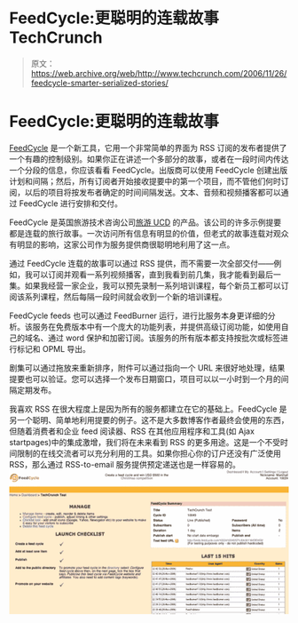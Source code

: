# FeedCycle:更聪明的连载故事 TechCrunch

> 原文：<https://web.archive.org/web/http://www.techcrunch.com/2006/11/26/feedcycle-smarter-serialized-stories/>

# FeedCycle:更聪明的连载故事

 [](https://web.archive.org/web/20230123170306/http://www.feedcycle.com/) [FeedCycle](https://web.archive.org/web/20230123170306/http://www.feedcycle.com/) 是一个新工具，它用一个非常简单的界面为 RSS 订阅的发布者提供了一个有趣的控制级别。如果你正在讲述一个多部分的故事，或者在一段时间内传达一个分段的信息，你应该看看 FeedCycle。出版商可以使用 FeedCycle 创建出版计划和间隔；然后，所有订阅者开始接收提要中的第一个项目，而不管他们何时订阅，以后的项目将按发布者确定的时间间隔发送。文本、音频和视频播客都可以通过 FeedCycle 进行安排和交付。

FeedCycle 是英国旅游技术咨询公司[旅游 UCD](https://web.archive.org/web/20230123170306/http://www.tourcms.com/company/) 的产品。该公司的许多示例提要都是连载的旅行故事。一次访问所有信息有明显的价值，但老式的故事连载对观众有明显的影响，这家公司作为服务提供商很聪明地利用了这一点。

通过 FeedCycle 连载的故事可以通过 RSS 提供，而不需要一次全部交付——例如，我可以订阅并观看一系列视频播客，直到我看到前几集，我才能看到最后一集。如果我经营一家企业，我可以预先录制一系列培训课程，每个新员工都可以订阅该系列课程，然后每隔一段时间就会收到一个新的培训课程。

FeedCycle feeds 也可以通过 FeedBurner 运行，进行比服务本身更详细的分析。该服务在免费版本中有一个庞大的功能列表，并提供高级订阅功能，如使用自己的域名、通过 word 保护和加密订阅。该服务的所有版本都支持按批次或标签进行标记和 OPML 导出。

剧集可以通过拖放来重新排序，附件可以通过指向一个 URL 来很好地处理，结果提要也可以验证。您可以选择一个发布日期窗口，项目可以以一小时到一个月的间隔定期发布。

我喜欢 RSS 在很大程度上是因为所有的服务都建立在它的基础上。FeedCycle 是另一个聪明、简单地利用提要的例子。这不是大多数博客作者最终会使用的东西，但随着消费者和企业 feed 阅读器、RSS 在其他应用程序和工具(如 Ajax startpages)中的集成激增，我们将在未来看到 RSS 的更多用途。这是一个不受时间限制的在线交流者可以充分利用的工具。如果你担心你的订户还没有广泛使用 RSS，那么通过 RSS-to-email 服务提供预定递送也是一样容易的。
![](img/abf2f9f9f875a0b24c539745db5caa52.png)